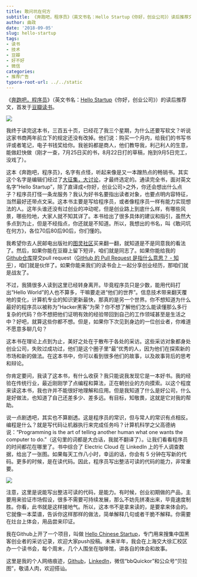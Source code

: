 ```yaml
---
title: 敢问坑在何方
subtitle: 《奔跑吧，程序员》（英文书名：Hello Startup《你好，创业公司》）读后推荐文
author: 曲政
date: '2018-09-05'
slug: hello-startup
tags:
- 读书
- 技术
- 豆瓣
- 好不好
- 微信
categories:
- 推荐广告
typora-root-url: ../../static
---
```


《[奔跑吧，程序员](http://www.ituring.com.cn/book/1776)》（英文书名：[Hello Startup](https://www.hello-startup.net/)《你好，创业公司》）的读后推荐文，首发于[豆瓣读书](https://book.douban.com/subject/30271075/)。

![](https://ws1.sinaimg.cn/large/006tNbRwgy1fuzke98fjkj30jg0rjdim.jpg)

我终于读完这本书，三百五十页，已经花了我三个星期，为什么还要写软文？听说这家书商两年前立下的规定还没有改掉。他们说：购买一个月内，给我们的书写书评或者笔记，电子书钱奖给你。我爸妈都是商人，他们教导我，利己利人的生意，能做赶快做（刚才一查，7月25日买的书，8月22日打的草稿，拖到9月5日完工，没戏了）。

这本《奔跑吧，程序员》，名字有点怪，听起来像是又一本蹭热点的畅销书。其实这个名字是编辑们经过了[大征集，大讨论](https://mp.weixin.qq.com/s?__biz=MjM5Njc0MjIwMA==&mid=2649647224&idx=1&sn=bc0c56e4eaadaac69d3b99592d41bbac&chksm=befe5d2f8989d43981545b0785f26c3faa52665b976a59d713ba24b28e2c5c498cec384b7dab&scene=21#wechat_redirect)，才最终选定的。通读完全书，面对英文名字“Hello Startup”，除了直译成<你好，创业公司>之外，你还会想出什么点子？程序员打怪一条龙服务？我认为好书名要指出读者对象，也要点明内容特征，当然最好还带点文采。这本书主要是写给程序员，或者像程序员一样有能力实现想法的人。这年头谁还没有过创业的冲动呢，但是创业路上到底什么样，有哪些风景，哪些险地，大家人就不知其详了。本书给出了很多具体的建议和指引，虽然大多点到为止，但是不经指点，你还就是不知道。所以，我想出的书名，叫《敢问坑在何方》，各位70后80后90后，你们懂的。

我希望你去人民邮电出版社的[图灵社区](http://www.ituring.com.cn/)买来翻一翻，就知道是不是同意我的看法了。然后，如果你能在豆瓣上留下短评，咱们就是同志了。如果你能给我的[Github仓库](https://github.com/John-Qu/Hello-Chinese-Startup)提交pull request（[GitHub 的 Pull Request 是指什么意思？ - 知乎](https://www.zhihu.com/question/21682976)），咱们就是伙伴了。如果你能来我们的读书会上一起分享创业经历，那咱们就是战友了。

不过，我猜很多人读到这里已经转身离开。毕竟程序员只是少数，能用代码打出“Hello World”的人也不算多，干嘛要走进“他们的世界”。信息技术带来翻天覆地的变化，计算机专业的知识更新最快，那真的是另一个世界。你不想知道为什么最好的程序员以被称为”Hacker黑客“为荣？你不想了解他们怎么能读懂那么多行复杂的代码？你不想把他们证明有效的经验带回到自己的工作领域甚至是生活之中？好吧，就算这些你都不想。但是，如果你下次见到身边的一位创业者，你难道不愿意多聊几句？

这本书在理论上点到为止，美好之处在于散布于各处的采访。这些采访对象都身处创业公司，失败过成功过，他们是这个圈子里“最”优秀的人，因为他们在探索新的市场和新的做法。在这本书中，你可以看到很多他们的故事，以及故事背后的思考和辩论。

你肯定要问，我读了这本书，有什么收获？我只能说我发现它是一本好书。我的经验在传统行业，最近刚刚学了点编程和算法，正在朝创业的方向摸索。以这个程度来读这本书，我也许并不能很好地理解和应用。但是我知道了什么是好公司，什么是好做法，也知道了自己还差多少、差多远。有目标，知敬畏，这就是它对我的帮助。

说一点剧透吧，其实也不算剧透。这是程序员的常识，但与常人的常识有点相反。编程是什么？就是写代码让机器执行来完成任务吗？计算机科学之父高德纳说：“Programming is the art of telling another human what one wants the computer to do.”（这句里的词都是大白话，我就不翻译了）。让我们看看程序员的时间都花在哪里了。书中综合了 Electric Cloud 在 LinkedIn 上的千人调查数据，给出了一张图。如果每天工作八小时，幸运的话，你会有 5 分钟在写新的代码。更多的时候，是在读代码。因此，程序员写出整洁可读的代码的能力，非常重要。

![](https://ws1.sinaimg.cn/large/006tNbRwgy1fuyqrniptzj30qo0n8myu.jpg)

注意，这里是说能写出整洁可读的代码，是能力。有时候，创业初期做的产品，主要用来验证市场假设，很多不需要可持续发展，那么不妨先拼凑出来，毕竟速度制胜。你看，此书就是这样接地气。所以，这本书不是拿来读的，是要拿来体会的。它就像一本菜谱，告诉你这样那样的做法，简单解释几句或者干脆不解释。你需要在灶台上体会，用品尝来印证。

我在Github上开了一个项目，叫做 [Hello Chinese Startup](https://github.com/John-Qu/Hello-Chinese-Startup)，专门用来搜集中国黑客创业者的采访记录，欢迎大家push投稿。未来半年，我会在上海交大徐汇校区办一个读书会，每个周末，几个人围坐在咖啡馆，讲各自的体会和故事。

这里是我的个人网络痕迹，[Github](https://github.com/John-Qu)，[LinkedIn](https://www.linkedin.com/in/%E6%94%BF-%E6%9B%B2-1b20b5147/)，微信“bbQuickor”和公众号“贝拉图”，敬请人肉，欢迎搭讪。



